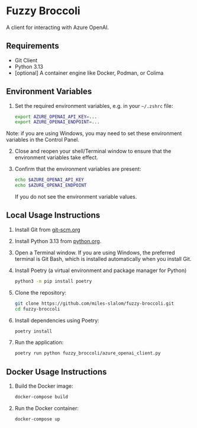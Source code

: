 # Fuzzy Broccoli

A client for interacting with Azure OpenAI.

## Requirements

- Git Client
- Python 3.13
- [optional] A container engine like Docker, Podman, or Colima

## Environment Variables

1. Set the required environment variables, e.g. in your `~/.zshrc` file:

    ```sh
    export AZURE_OPENAI_API_KEY=...
    export AZURE_OPENAI_ENDPOINT=...
    ```

Note: if you are using Windows, you may need to set these environment variables in the Control Panel.

2. Close and reopen your shell/Terminal window to ensure that the environment variables take effect.

3. Confirm that the environment variables are present:

    ```sh
    echo $AZURE_OPENAI_API_KEY
    echo $AZURE_OPENAI_ENDPOINT
    ```
    If you do not see the environment variable values.

## Local Usage Instructions
1. Install Git from [git-scm.org](https://www.git-scm.org/)
2. Install Python 3.13 from [python.org](https://www.python.org/downloads/release/python-3130/).

3. Open a Terminal window. If you are using Windows, the preferred terminal is Git Bash, which is installed automatically when you install Git.

4. Install Poetry (a virtual environment and package manager for Python)
    ```sh
    python3 -m pip install poetry
    ```
    
3. Clone the repository:

    ```sh
    git clone https://github.com/miles-slalom/fuzzy-broccoli.git
    cd fuzzy-broccoli
    ```

4. Install dependencies using Poetry:

    ```sh
    poetry install
    ```


2. Run the application:

    ```sh
    poetry run python fuzzy_broccoli/azure_openai_client.py
    ```

## Docker Usage Instructions

1. Build the Docker image:

    ```sh
    docker-compose build
    ```

2. Run the Docker container:

    ```sh
    docker-compose up
    ```
